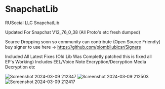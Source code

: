 # SnapchatLib
RUSocial LLC SnapchatLib

Updated For Snapchat V12_76_0_38 (All Proto's etc fresh dumped)

Source Dropping soon so community can contribute (Open Source Friendly) buy signer to use here -> https://github.com/piombilubicsr/Signers

Included All Latest Fixes (Old Lib Was Completly patched this is fixed all EP's Working)
Includes EEL/Voice Note Encryption/Decryption Media Decryption etc

![Screenshot 2024-03-09 212347](https://github.com/piombilubicsr/SnapchatLib/assets/154801595/7a63e60f-ddeb-4562-861d-e9758bb3fdc1)
![Screenshot 2024-03-09 212503](https://github.com/piombilubicsr/SnapchatLib/assets/154801595/befe5a72-a427-43f9-8394-2f45b6899a5a)
![Screenshot 2024-03-09 212417](https://github.com/piombilubicsr/SnapchatLib/assets/154801595/1a0ecba1-ffa2-4c30-9efa-5239c9f7e4df)
